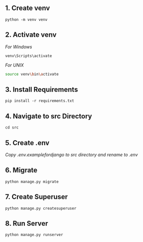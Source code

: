 ## **1. Create venv**

```commandline
python -m venv venv
```

## **2. Activate venv**

_For Windows_

```commandline
venv\Scripts\activate
```

_For UNIX_

```bash
source venv\bin\activate
```

## **3. Install Requirements**

```commandline
pip install -r requirements.txt
```

## **4. Navigate to src Directory**

```commandline
cd src
```

## **5. Create .env**

_Copy .env.examplefordjango to src directory and rename to .env_

## **6. Migrate**

```commandline
python manage.py migrate
```

## **7. Create Superuser**

```commandline
python manage.py createsuperuser
```

## **8. Run Server**

```commandline
python manage.py runserver
```
